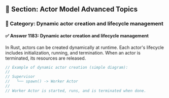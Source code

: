## 📘 Section: Actor Model Advanced Topics
### 🔹 Category: Dynamic actor creation and lifecycle management
#### ✅ Answer 1183: Dynamic actor creation and lifecycle management

In Rust, actors can be created dynamically at runtime. Each actor's lifecycle includes initialization, running, and termination. When an actor is terminated, its resources are released.

```rust
// Example of dynamic actor creation (simple diagram):
//
// Supervisor
//   └── spawn() -> Worker Actor
//
// Worker Actor is started, runs, and is terminated when done.
```
